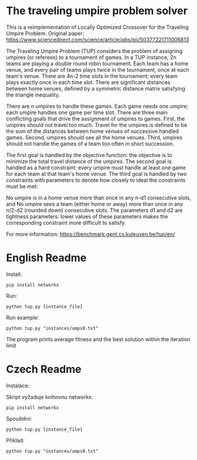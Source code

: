 The traveling umpire problem solver
===================================

This is a reimplementation of Locally Optimized Crossover for the Traveling Umpire Problem.
Original paper: https://www.sciencedirect.com/science/article/abs/pii/S0377221711006813

The Traveling Umpire Problem (TUP) considers the problem of assigning umpires (or referees) to a tournament of games. In a TUP instance, 2n teams are playing a double round robin tournament. Each team has a home venue, and every pair of teams plays twice in the tournament, once at each team's venue. There are 4n-2 time slots in the tournament; every team plays exactly once in each time slot. There are significant distances between home venues, defined by a symmetric distance matrix satisfying the triangle inequality.

There are n umpires to handle these games. Each game needs one umpire; each umpire handles one game per time slot. There are three main conflicting goals that drive the assignment of umpires to games. First, the umpires should not travel too much. Travel for the umpires is defined to be the sum of the distances between home venues of successive handled games. Second, umpires should see all the home venues. Third, umpires should not handle the games of a team too often in short succession.

The first goal is handled by the objective function: the objective is to minimize the total travel distance of the umpires. The second goal is handled as a hard constraint: every umpire must handle at least one game for each team at that team's home venue. The third goal is handled by two constraints with parameters to denote how closely to ideal the constraints must be met:

No umpire is in a home venue more than once in any n-d1 consecutive slots, and
No umpire sees a team (either home or away) more than once in any n/2-d2 (rounded down) consecutive slots.
The parameters d1 and d2 are tightness parameters: lower values of these parameters makes the corresponding constraint more difficult to satisfy.

For more information: https://benchmark.gent.cs.kuleuven.be/tup/en/

English Readme
==============

Install:

`pip install networkx`

Run:

`python tup.py [instance_file]`

Run example:

`python tup.py "instances/umps8.txt"`

The program prints average fitness and the best solution within the iteration limit

Czech Readme
============

Instalace:

Skript vyžaduje knihovnu networkx:

`pip install networkx`


Spouštění:

`python tup.py [instance_file]`


Příklad:

`python tup.py "instances/umps8.txt"`
